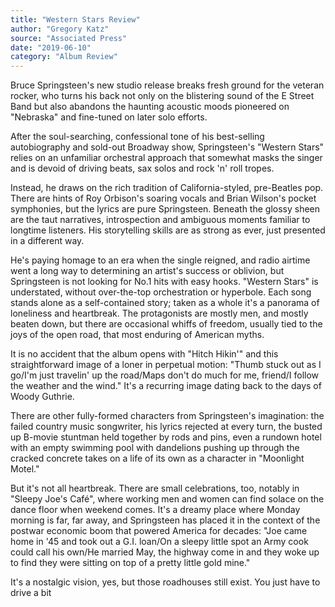 ```yaml
---
title: "Western Stars Review"
author: "Gregory Katz"
source: "Associated Press"
date: "2019-06-10"
category: "Album Review"
---
```


Bruce Springsteen's new studio release breaks fresh ground for the veteran rocker, who turns his back not only on the blistering sound of the E Street Band but also abandons the haunting acoustic moods pioneered on "Nebraska" and fine-tuned on later solo efforts.

After the soul-searching, confessional tone of his best-selling autobiography and sold-out Broadway show, Springsteen's "Western Stars" relies on an unfamiliar orchestral approach that somewhat masks the singer and is devoid of driving beats, sax solos and rock 'n' roll tropes.

Instead, he draws on the rich tradition of California-styled, pre-Beatles pop. There are hints of Roy Orbison's soaring vocals and Brian Wilson's pocket symphonies, but the lyrics are pure Springsteen. Beneath the glossy sheen are the taut narratives, introspection and ambiguous moments familiar to longtime listeners. His storytelling skills are as strong as ever, just presented in a different way.

He's paying homage to an era when the single reigned, and radio airtime went a long way to determining an artist's success or oblivion, but Springsteen is not looking for No.1 hits with easy hooks. "Western Stars" is understated, without over-the-top orchestration or hyperbole. Each song stands alone as a self-contained story; taken as a whole it's a panorama of loneliness and heartbreak. The protagonists are mostly men, and mostly beaten down, but there are occasional whiffs of freedom, usually tied to the joys of the open road, that most enduring of American myths.

It is no accident that the album opens with "Hitch Hikin'" and this straightforward image of a loner in perpetual motion: "Thumb stuck out as I go/I'm just travelin' up the road/Maps don't do much for me, friend/I follow the weather and the wind." It's a recurring image dating back to the days of Woody Guthrie.

There are other fully-formed characters from Springsteen's imagination: the failed country music songwriter, his lyrics rejected at every turn, the busted up B-movie stuntman held together by rods and pins, even a rundown hotel with an empty swimming pool with dandelions pushing up through the cracked concrete takes on a life of its own as a character in "Moonlight Motel."

But it's not all heartbreak. There are small celebrations, too, notably in "Sleepy Joe's Café", where working men and women can find solace on the dance floor when weekend comes. It's a dreamy place where Monday morning is far, far away, and Springsteen has placed it in the context of the postwar economic boom that powered America for decades: "Joe came home in '45 and took out a G.I. loan/On a sleepy little spot an Army cook could call his own/He married May, the highway come in and they woke up to find they were sitting on top of a pretty little gold mine."

It's a nostalgic vision, yes, but those roadhouses still exist. You just have to drive a bit
